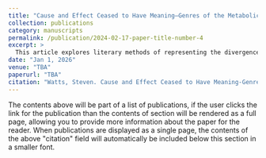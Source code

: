 ```yaml
---
title: "Cause and Effect Ceased to Have Meaning—Genres of the Metabolic Rift"
collection: publications
category: manuscripts
permalink: /publication/2024-02-17-paper-title-number-4
excerpt: >
  This article explores literary methods of representing the divergence of productive and geological scales analyzed by Marx and contributing to the climate crisis. It examines Nell Zink's 2014 indie hit _The Wallcreeper_ to argue that there is a growing genre of novels that feature a kind of genre flail that pits domestic reproduction alongside ecological terrorism to help illustrate these competing scales, to illustrate the relationship between the two, and to argue for a dramatic realignment of the productive scales to ease pressure on geological scales and mitigate climate catastrophe.
date: "Jan 1, 2026"
venue: "TBA"
paperurl: "TBA"
citation: "Watts, Steven. Cause and Effect Ceased to Have Meaning-Genres of the Metabolic Rift. TBA. TBA."
---
```



The contents above will be part of a list of publications, if the user clicks the link for the publication than the contents of section will be rendered as a full page, allowing you to provide more information about the paper for the reader. When publications are displayed as a single page, the contents of the above "citation" field will automatically be included below this section in a smaller font.
